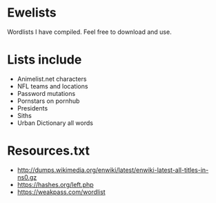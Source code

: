 # Ewelists
Wordlists I have compiled. Feel free to download and use.

# Lists include
* Animelist.net characters
* NFL teams and locations
* Password mutations
* Pornstars on pornhub
* Presidents
* Siths
* Urban Dictionary all words

# Resources.txt
* http://dumps.wikimedia.org/enwiki/latest/enwiki-latest-all-titles-in-ns0.gz
* https://hashes.org/left.php
* https://weakpass.com/wordlist
